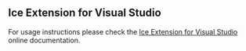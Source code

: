 Ice Extension for Visual Studio
-------------------------------

For usage instructions please check the 
[Ice Extension for Visual Studio](https://doc.zeroc.com/display/IDE/Ice+Builder+for+Visual+Studio)
online documentation.
